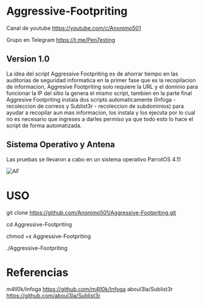# Aggressive-Footpriting

Canal de youtube https://youtube.com/c/Anonimo501

Grupo en Telegram https://t.me/Pen7esting

## Version 1.0
La idea del script Aggressive Footpriting es de ahorrar tiempo en las auditorias de seguridad informatica en la primer fase que es la recopilacion de informacion, Aggresive Footpriting solo requiere la URL y el dominio para funcionar la IP del sitio la genera el mismo script, tambien en la parte final Aggresive Footpriting instala dos scripts automaticamente (Infoga - recoleccion de correos y Sublist3r - recoleccion de subdominios) para ayudar a recopilar aun mas informacion, los instala y los ejecuta por lo cual no es necesario que ingreses a darles permiso ya que todo esto lo hace el script de forma automatizada.

## Sistema Operativo y Antena
Las pruebas se llevaron a cabo en un sistema operativo ParrotOS 4.11

![AF](https://user-images.githubusercontent.com/67207446/87739303-2c995900-c7a5-11ea-8bc2-26732d2b65ef.PNG)

# USO

git clone https://github.com/Anonimo501/Aggressive-Footpriting.git

cd Aggressive-Footpriting

chmod +x Aggressive-Footpriting

./Aggressive-Footpriting

# Referencias

m4ll0k/Infoga https://github.com/m4ll0k/Infoga
aboul3la/Sublist3r https://github.com/aboul3la/Sublist3r
